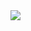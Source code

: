 <img src="https://capsule-render.vercel.app/api?type=cylinder&color=auto&height=300&section=header&text=My%20Playground&fontSize=90&animation=scaleIn" />
